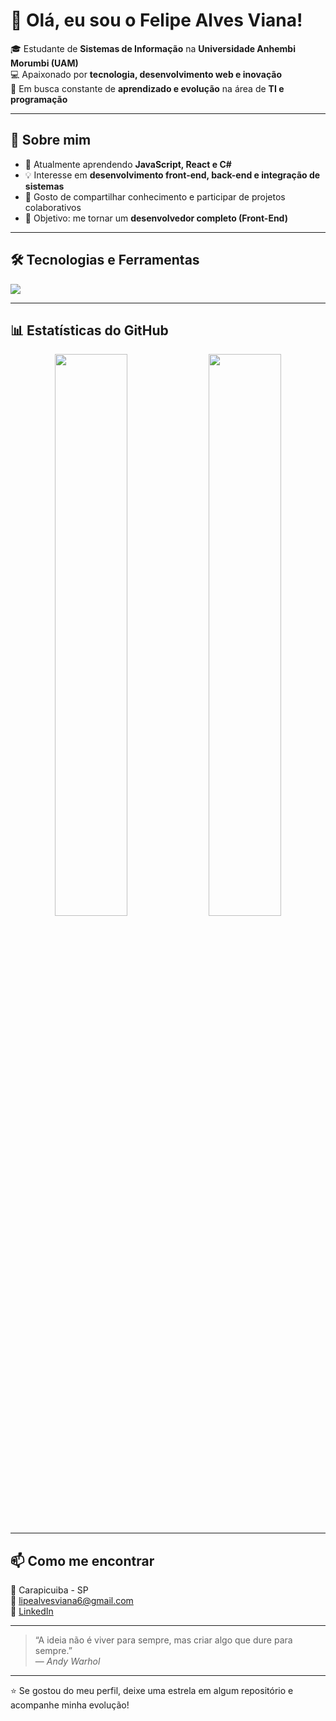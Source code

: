 # 👋 Olá, eu sou o Felipe Alves Viana!

🎓 Estudante de **Sistemas de Informação** na **Universidade Anhembi Morumbi (UAM)**  
💻 Apaixonado por **tecnologia, desenvolvimento web e inovação**  
🚀 Em busca constante de **aprendizado e evolução** na área de **TI e programação**

---

## 🧠 Sobre mim
- 🌱 Atualmente aprendendo **JavaScript, React e C#**
- 💡 Interesse em **desenvolvimento front-end, back-end e integração de sistemas**
- 💬 Gosto de compartilhar conhecimento e participar de projetos colaborativos
- 🎯 Objetivo: me tornar um **desenvolvedor completo (Front-End)**

---

## 🛠️ Tecnologias e Ferramentas
<p>
  <img src="https://skillicons.dev/icons?i=html,css,js,react,nodejs,git,github,vscode," />
</p>

---

## 📊 Estatísticas do GitHub
<p align="center">
  <img width="48%" src="https://github-readme-stats.vercel.app/api?username=FvnAlves&show_icons=true&theme=tokyonight" />
  <img width="48%" src="https://github-readme-stats.vercel.app/api/top-langs/?username=FvnAlves&layout=compact&theme=tokyonight" />
</p>

---

## 📫 Como me encontrar
📍 Carapicuiba - SP  
📧 [lipealvesviana6@gmail.com](mailto:lipealvesviana6@gmail.com)  
💼 [LinkedIn]([https://www.linkedin.com/in/felipealvesviana](https://www.linkedin.com/in/felipe-alves-viana-bb948b1b2/)) 

---

> “A ideia não é viver para sempre, mas criar algo que dure para sempre.”  
> — *Andy Warhol*

---

⭐ Se gostou do meu perfil, deixe uma estrela em algum repositório e acompanhe minha evolução!  

<!---
FvnAlves/FvnAlves is a ✨ special ✨ repository because its `README.md` (this file) appears on your GitHub profile.
You can click the Preview link to take a look at your changes.
--->
